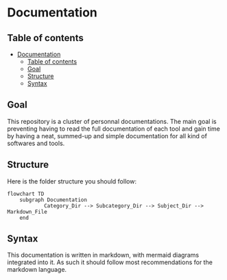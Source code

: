 # Documentation

## Table of contents

- [Documentation](#documentation)
  - [Table of contents](#table-of-contents)
  - [Goal](#goal)
  - [Structure](#structure)
  - [Syntax](#syntax)

## Goal

This repository is a cluster of personnal documentations.
The main goal is preventing having to read the full documentation of each tool and gain time by having a neat, summed-up and simple documentation for all kind of softwares and tools.

## Structure

Here is the folder structure you should follow:

```mermaid
flowchart TD
    subgraph Documentation
            Category_Dir --> Subcategory_Dir --> Subject_Dir --> Markdown_File
    end
```

## Syntax

This documentation is written in markdown, with mermaid diagrams integrated into it. As such it should follow most recommendations for the markdown language.
